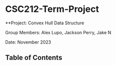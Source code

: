 # CSC212-Term-Project
**Project:
Convex Hull Data Structure

Group Members: Alex Lupo, Jackson Perry, Jake N

Date: November 2023

## Table of Contents
